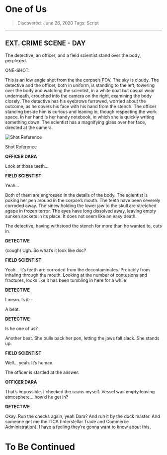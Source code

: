 # One of Us
> Discovered: June 26, 2020
> Tags: Script
* * *

## EXT. CRIME SCENE - DAY

The detective, an officer, and a field scientist stand over the body, perplexed.

ONE-SHOT:

This is an low angle shot from the the corpse’s POV. The sky is cloudy. The detective and the officer, both in uniform, is standing to the left, towering over the body and watching the scientist, in a white coat but casual wear underneath, crouched into the camera on the right, examining the body closely. The detective has his eyebrows furrowed, worried about the outcome, as he covers his face with his hand from the stench. The officer standing beside him is curious and leaning in, though respecting the work space. In her hand is her handy notebook, in which she is quickly writing something down. The scientist has a magnifying glass over her face, directed at the camera.

![Shot Reference](https://paper-attachments.dropbox.com/s_1FF91A379D5075A5DC63B2D20F0DA5D46D3557CDFB3620E3A2F3558F31AD169F_1593039576699_Capture.PNG)

Shot Reference

**OFFICER DARA**

Look at those teeth…

**FIELD SCIENTIST**

Yeah…

Both of them are engrossed in the details of the body. The scientist is poking her pen around in the corpse’s mouth. The teeth have been severely corroded away. The sinew holding the lower jaw to the skull are stretched agape in frozen terror. The eyes have long dissolved away, leaving empty sunken sockets in its place. It does not seem like an easy death.

The detective, having withstood the stench for more than he wanted to, cuts in.

**DETECTIVE**

(cough) Ugh. So what’s it look like doc?

**FIELD SCIENTIST**

Yeah… it’s teeth are corroded from the decontaminates. Probably from inhaling through the mouth. Looking at the number of contusions and fractures, looks like it has been tumbling in here for a while.

**DETECTIVE**

I mean. Is it--

A beat.

**DETECTIVE**

Is he one of us?

Another beat. She pulls back her pen, letting the jaws fall slack. She stands up.

**FIELD SCIENTIST**

Well… yeah. It’s human.

The officer is startled at the answer.

**OFFICER DARA**

That’s impossible. I checked the scans myself. Vessel was empty leaving atmosphere… how’d he get in?

**DETECTIVE**

Okay. Run the checks again, yeah Dara? And run it by the dock master. And someone get me the ITCA (Interstellar Trade and Commerce Administration). I have a feeling they’re gonna want to know about this.

# To Be Continued
